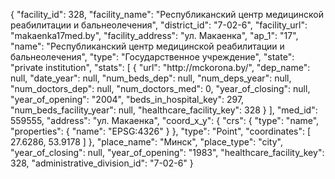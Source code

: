{
    "facility_id": 328,
    "facility_name": "Республиканский центр медицинской реабилитации и бальнеолечения",
    "district_id": "7-02-6",
    "facility_url": "makaenka17med.by",
    "facility_address": "ул. Макаенка",
    "ap_1": "17",
    "name": "Республиканский центр медицинской реабилитации и бальнеолечения",
    "type": "Государственное учреждение",
    "state": "private institution",
    "stats": [
        {
            "url": "http:\/\/mckorona.by\/",
            "dep_name": null,
            "date_year": null,
            "num_beds_dep": null,
            "num_deps_year": null,
            "num_doctors_dep": null,
            "num_doctors_med": 0,
            "year_of_closing": null,
            "year_of_opening": "2004",
            "beds_in_hospital_key": 297,
            "num_beds_facility_year": null,
            "healthcare_facility_key": 328
        }
    ],
    "med_id": 559555,
    "address": "ул. Макаенка",
    "coord_x_y": {
        "crs": {
            "type": "name",
            "properties": {
                "name": "EPSG:4326"
            }
        },
        "type": "Point",
        "coordinates": [
            27.6286,
            53.9178
        ]
    },
    "place_name": "Минск",
    "place_type": "city",
    "year_of_closing": null,
    "year_of_opening": "1983",
    "healthcare_facility_key": 328,
    "administrative_division_id": "7-02-6"
}